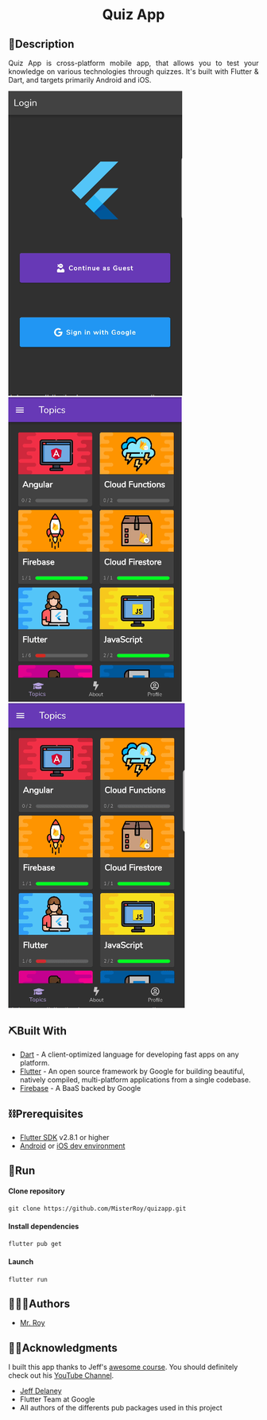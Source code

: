 
<h1 align="center">Quiz App</h1>

## 🏁Description

<div style="text-align: justify">Quiz App is cross-platform mobile app, that allows you to test your knowledge on various technologies through quizzes. It's built with Flutter & Dart, and targets primarily Android and iOS.</div>

![login-screenshot](login.png) ![topics-screenshot](topics.png)
![demo-gif](demo.gif)


## ⛏️Built With

- [Dart](https://dart.dev/) - A client-optimized language for developing fast apps on any platform.
- [Flutter](https://flutter.dev/) - An open source framework by Google for building beautiful, natively compiled, multi-platform applications from a single codebase.
- [Firebase](https://firebase.google.com/) - A BaaS backed by Google


## ⛓️Prerequisites

- [Flutter SDK](https://docs.flutter.dev/get-started/install) v2.8.1 or higher
- [Android](https://developer.android.com/studio) or [iOS dev environment](https://developer.apple.com/xcode/)

## 🚀Run

#### Clone repository
```
git clone https://github.com/MisterRoy/quizapp.git
```

#### Install dependencies
```
flutter pub get
```
#### Launch
```
flutter run
```

## 👨🏾‍💻Authors
* [Mr. Roy](https://github.com/MisterRoy)


## 👋🏿Acknowledgments
I built this app thanks to Jeff's [awesome course](https://fireship.io/courses/flutter-firebase/).
You should definitely check out his [YouTube Channel](https://www.youtube.com/c/Fireship).

* [Jeff Delaney](https://github.com/codediodeio)
* Flutter Team at Google
* All authors of the differents pub packages used in this project
  
